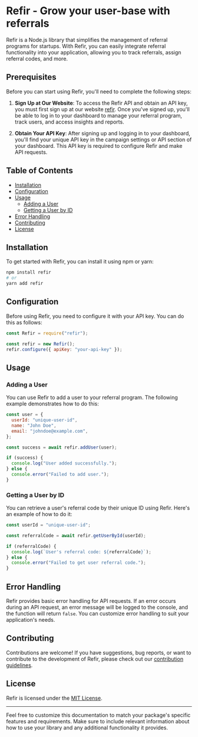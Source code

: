 # Refir - Grow your user-base with referrals

Refir is a Node.js library that simplifies the management of referral programs for startups. With Refir, you can easily integrate referral functionality into your application, allowing you to track referrals, assign referral codes, and more.

## Prerequisites

Before you can start using Refir, you'll need to complete the following steps:

1. **Sign Up at Our Website**: To access the Refir API and obtain an API key, you must first sign up at our website [refir](https://www.refir.vercel.app). Once you've signed up, you'll be able to log in to your dashboard to manage your referral program, track users, and access insights and reports.

2. **Obtain Your API Key**: After signing up and logging in to your dashboard, you'll find your unique API key in the campaign settings or API section of your dashboard. This API key is required to configure Refir and make API requests.

## Table of Contents

- [Installation](#installation)
- [Configuration](#configuration)
- [Usage](#usage)
  - [Adding a User](#adding-a-user)
  - [Getting a User by ID](#getting-a-user-by-id)
- [Error Handling](#error-handling)
- [Contributing](#contributing)
- [License](#license)

## Installation

To get started with Refir, you can install it using npm or yarn:

```bash
npm install refir
# or
yarn add refir
```

## Configuration

Before using Refir, you need to configure it with your API key. You can do this as follows:

```javascript
const Refir = require("refir");

const refir = new Refir();
refir.configure({ apiKey: "your-api-key" });
```

## Usage

### Adding a User

You can use Refir to add a user to your referral program. The following example demonstrates how to do this:

```javascript
const user = {
  userId: "unique-user-id",
  name: "John Doe",
  email: "johndoe@example.com",
};

const success = await refir.addUser(user);

if (success) {
  console.log("User added successfully.");
} else {
  console.error("Failed to add user.");
}
```

### Getting a User by ID

You can retrieve a user's referral code by their unique ID using Refir. Here's an example of how to do it:

```javascript
const userId = "unique-user-id";

const referralCode = await refir.getUserById(userId);

if (referralCode) {
  console.log(`User's referral code: ${referralCode}`);
} else {
  console.error("Failed to get user referral code.");
}
```

## Error Handling

Refir provides basic error handling for API requests. If an error occurs during an API request, an error message will be logged to the console, and the function will return `false`. You can customize error handling to suit your application's needs.

## Contributing

Contributions are welcome! If you have suggestions, bug reports, or want to contribute to the development of Refir, please check out our [contribution guidelines](CONTRIBUTING.md).

## License

Refir is licensed under the [MIT License](LICENSE).

---

Feel free to customize this documentation to match your package's specific features and requirements. Make sure to include relevant information about how to use your library and any additional functionality it provides.
